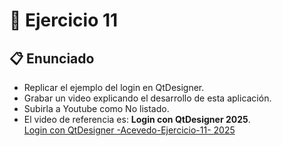 # 🧪 Ejercicio 11

## 📋 Enunciado

- Replicar el ejemplo del login en QtDesigner.  
- Grabar un video explicando el desarrollo de esta aplicación.  
- Subirla a Youtube como No listado.  
- El video de referencia es: **Login con QtDesigner 2025**.  
[Login con QtDesigner -Acevedo-Ejercicio-11- 2025](https://youtu.be/SpYhdXHKYPw)
